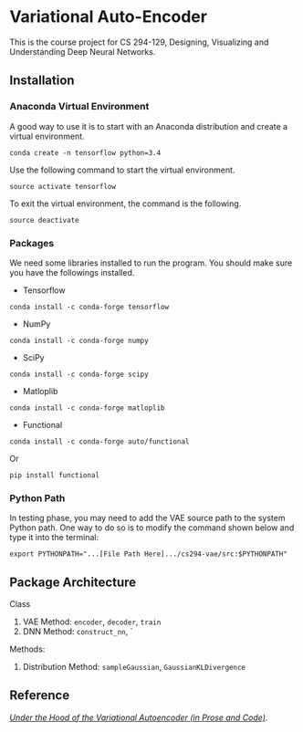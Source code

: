 # Variational Auto-Encoder

This is the course project for CS 294-129, Designing, Visualizing and Understanding Deep Neural Networks.


## Installation
### Anaconda Virtual Environment
A good way to use it is to start with an Anaconda distribution and create a virtual environment.

```
conda create -n tensorflow python=3.4
```

Use the following command to start the virtual environment.

```
source activate tensorflow
```

To exit the virtual environment, the command is the following.

```
source deactivate
```

### Packages
We need some libraries installed to run the program. You should make sure you have the followings installed. 

* Tensorflow

```conda install -c conda-forge tensorflow```

* NumPy

```conda install -c conda-forge numpy```

* SciPy

```conda install -c conda-forge scipy```

* Matloplib

```conda install -c conda-forge matloplib```

* Functional

```conda install -c conda-forge auto/functional```

Or

```pip install functional```

### Python Path
In testing phase, you may need to add the VAE source path to the system Python path. One way to do so is to modify the command shown below and type it into the terminal:

```
export PYTHONPATH="...[File Path Here].../cs294-vae/src:$PYTHONPATH"
```


## Package Architecture
Class

1. VAE
Method: `encoder`, `decoder`, `train`
2. DNN
Method: `construct_nn`, `

Methods:

1. Distribution 
Method: `sampleGaussian`, `GaussianKLDivergence`

## Reference
[*Under the Hood of the Variational Autoencoder (in Prose and Code)*](http://blog.fastforwardlabs.com/post/149329060653/under-the-hood-of-the-variational-autoencoder-in).
 